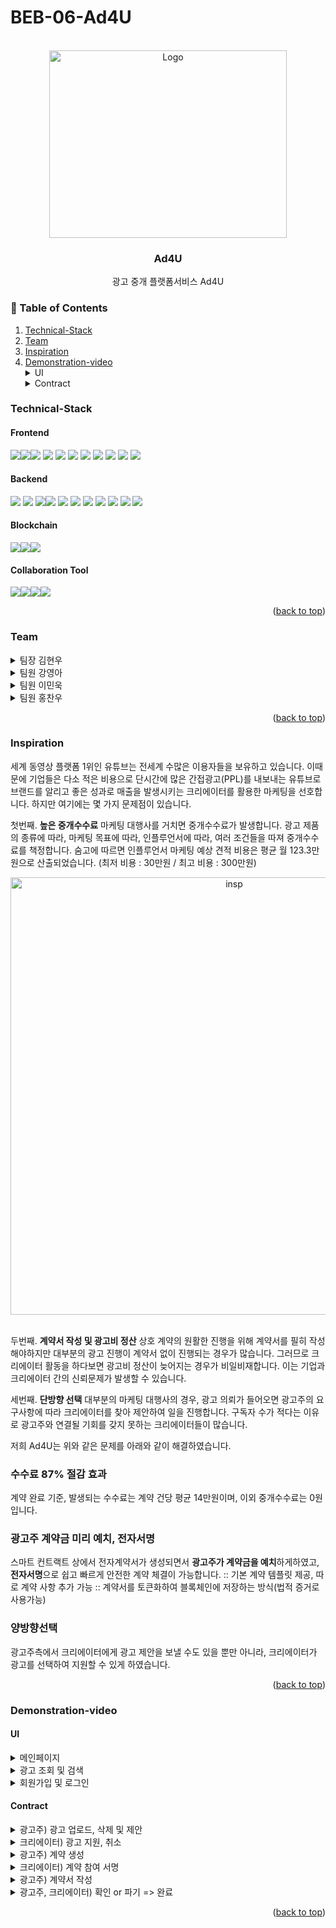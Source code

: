 # BEB-06-Ad4U


<!-- PROJECT LOGO -->
<br />
<div align="center">
    <img src="https://user-images.githubusercontent.com/72719325/205561063-d6c54654-31c1-4319-8bc1-4d5add334130.png" alt="Logo" width="380" height="300">
  <h3 align="center">Ad4U</h3>

  <p align="center">
    광고 중개 플랫폼서비스 Ad4U
    <br />
  </p>
</div>

<!-- Table of Contents -->
### :notebook_with_decorative_cover: Table of Contents
<!-- Improved compatibility of back to top link: See: https://github.com/othneildrew/Best-README-Template/pull/73 -->
<!--
*** Thanks for checking out the Best-README-Template. If you have a suggestion
*** that would make this better, please fork the repo and create a pull request
*** or simply open an issue with the tag "enhancement".
*** Don't forget to give the project a star!
*** Thanks again! Now go create something AMAZING! :D
-->

<!-- TABLE OF CONTENTS -->

  <ol>
    <li><a href="#Technical-Stack">Technical-Stack</a></li>
    <li><a href="#team">Team</a></li>
    <li><a href="#Inspiration">Inspiration</a></li>
     <li><a href="#Demonstration-video">Demonstration-video</a></li>
      <details>
          <summary>UI</summary>
        <ul>
         <li><a>메인페이지</a></li>
         <li><a>광고 조회 및 검색</a></li>
         <li><a>회원가입 및 로그인</a></li>
        </ul>
        </details>
      <details>
          <summary>Contract</summary>
        <ul>
         <li><a>광고주) 광고 업로드, 삭제 및 제안</a></li>
         <li><a>크리에이터) 광고 지원, 취소</a></li>
         <li><a>광고주) 계약 생성</a></li>
         <li><a>크리에이터) 계약 참여 서명</a></li>
         <li><a>광고주) 계약서 작성</a></li>
         <li><a>광고주, 크리에이터) 확인 or 파기 => 계약 완료</a></li>
        </ul>
        </details>
  </ol>





### Technical-Stack
#### Frontend <br />

<img src="https://img.shields.io/badge/css-1572B6?style=for-the-badge&logo=css3&logoColor=white"><img src="https://img.shields.io/badge/javascript-F7DF1E?style=for-the-badge&logo=javascript&logoColor=black"><img src="https://img.shields.io/badge/node.js-339933?style=for-the-badge&logo=Node.js&logoColor=white">
<img src="https://img.shields.io/badge/React-61DAFB?style=for-the-badge&logo=React&logoColor=black"> 
<img src="https://img.shields.io/badge/React Router DOM-CA4245?style=for-the-badge&logo=reactrouter&logoColor=white">
<img src="https://img.shields.io/badge/axios-5A29E4?style=for-the-badge&logo=axios&logoColor=white">
<img src="https://img.shields.io/badge/Bootstrap-7952B3?style=for-the-badge&logo=Bootstrap&logoColor=white">
<img src="https://img.shields.io/badge/aws s3-569A31?style=for-the-badge&logo=amazons3&logoColor=black">
<img src="https://img.shields.io/badge/ipfs http client-65C2CB?style=for-the-badge&logo=ipfs&logoColor=white">
<img src="https://img.shields.io/badge/Web3.js-F16822?style=for-the-badge&logo=Web3.js&logoColor=white">
<img src="https://img.shields.io/badge/env-ECD53F?style=for-the-badge&logo=.env&logoColor=black">

#### Backend <br />

<img src="https://img.shields.io/badge/javascript-F7DF1E?style=for-the-badge&logo=javascript&logoColor=black"> <img src="https://img.shields.io/badge/node.js-339933?style=for-the-badge&logo=Node.js&logoColor=white"> <img src="https://img.shields.io/badge/Express-000000?style=for-the-badge&logo=Express&logoColor=white"><img src="https://img.shields.io/badge/MySQL2-4479A1?style=for-the-badge&logo=MySQL&logoColor=white">
<img src="https://img.shields.io/badge/Sequelize-52B0E7?style=for-the-badge&logo=Sequelize&logoColor=white">
<img src="https://img.shields.io/badge/Sequelize_cli-52B0E7?style=for-the-badge&logo=Sequelize&logoColor=white">
<img src="https://img.shields.io/badge/Sequelize_auto-52B0E7?style=for-the-badge&logo=Sequelize&logoColor=white">
<img src="https://img.shields.io/badge/axios-5A29E4?style=for-the-badge&logo=axios&logoColor=white">
<img src="https://img.shields.io/badge/env-ECD53F?style=for-the-badge&logo=.env&logoColor=black">
<img src="https://img.shields.io/badge/aws rds-527FFF?style=for-the-badge&logo=amazonrds&logoColor=black">
<img src="https://img.shields.io/badge/Google API-FF0000?style=for-the-badge&logo=YouTube&logoColor=black">


#### Blockchain <br />
<img src="https://img.shields.io/badge/ipfs-65C2CB?style=for-the-badge&logo=ipfs&logoColor=white"><img src="https://img.shields.io/badge/solidity-363636?style=for-the-badge&logo=solidity&logoColor=black"><img src="https://img.shields.io/badge/ethereum-3C3C3D?style=for-the-badge&logo=ethereum&logoColor=black">


#### Collaboration Tool <br />
<img src="https://img.shields.io/badge/Notion-000000?style=for-the-badge&logo=notion&logoColor=white"><img src="https://img.shields.io/badge/Figma-F24E1E?style=for-the-badge&logo=figma&logoColor=white"><img src="https://img.shields.io/badge/Discord-5865F2?style=for-the-badge&logo=discord&logoColor=white"><img src="https://img.shields.io/badge/github-181717?style=for-the-badge&logo=github&logoColor=white">



<p align="right">(<a href="#readme-top">back to top</a>)</p>

<!-- Team -->
### Team

<details>
  <summary>팀장 김현우</summary>
  <ul>
      :star:
      <a>Project Management</a>
      <ul>
        <li><a>프로젝트 계약 WorkFlow 기획</a></li>
        <li><a>DB Table 설계</a></li>
      </ul>
      :star:
      <a>Frontend</a>
      <ul>
          <li><a>Web3 API 작성</a></li>
          <li><a>Aws S3 구축 및 API 작성</a></li>
          <li><a>Infura IPFS API 작성</a></li>
          <li><a>광고 업로드 기능 구현</a></li>
          <li><a>계약서 작성 및 다운로드 기능 구현</a></li>
          <ul>
            <li><a>계약서 작성 : 계약서 다운로드(복사본), 암호화, IPFS 업로드 및 getTokenURI ⇒ 다중 서명 지갑에 Tx 등록 및 SBT 발행</a></li>
            <li><a>계약서 다운로드 : SBT 컨트랙트 접근 및 해당 계약에 대한 getTokenURI ⇒ IPFS 접근 후 파일 복호화 및 다운로드</a></li>
          </ul>
          <li><a>광고 상세페이지 보완</a></li>
      </ul>
      :star:
      <a>Smart Contract</a>
      <ul>
        <li><a>Smart Contract : 다중 서명, SBT(계약 증명) 발행 코드 등 전체 코드 작성 및 배포</a></li>
      </ul>
  </ul>
  <div align="right">:white_check_mark:<a href="https://github.com/apfl99">https://github.com/apfl99</a></div>
</details>
<details>
  <summary>팀원 강영아</summary>
  <ul>
      :star:
      <a>Project Management</a>
      <ul>
        <li><a>프로젝트 Frontend WorkFlow 기획</a></li>
        <li><a>프로젝트 API & Frontent WireFrame 기획</a></li>
      </ul>
      :star:
      <a>Frontend</a>
      <ul>
          <li><a>Main page 작성 및 기능구현</a></li>
          <li><a>Nav 작성 및 기능구현</a></li>
          <li><a>List page 작성</a></li>
          <li><a>기업 detail page 작성 및 기능 구현</a></li>
          <li><a>Youtube API 활용하여 크리에이터 detail부분에 크리에이터가 유튜브에 올린 영상 보여주기 구현</a></li>
          <li><a>광고 detail 부분 광고 지원하기, 취소하기 기능 구현</a></li>
          <li><a>로딩페이지 구현</a></li>
      </ul>

  </ul>
  <div align="right">:white_check_mark:<a href="https://github.com/Ellie-kang">https://github.com/Ellie-kang</a></a></div>
</details>
<details>
  <summary>팀원 이민욱</summary>
  <ul>
      :star:
      <a>Project Management</a>
      <ul>
        <li><a>프로젝트 Frontend WorkFlow 기획</a></li>
        <li><a>프로젝트 API & Frontent WireFrame 기획</a></li>
      </ul>
      :star:
      <a>Frontend</a>
      <ul>
          <li><a>Frontend API 작성</a></li>
          <li><a>로그인, 로그아웃, 회원가입 페이지 작성 및 기능구현</a></li>
          <ul>
            <li><a>Google OAuth Autorization Code를 server에 전송</a></li>
          </ul>
          <li><a>Local Storage에 로그인정보를 저장하여 session유지</a></li>
          <li><a>광고, 광고주, 크리에이터 검색기능 구현</a></li>
          <li><a>광고 제안하기, 제안받기 기능구현</a></li>
          <li><a>광고주, 크리에이터 마이페이지 작성 및 기능구현</a></li>
          <li><a>마이페이지 진행상태별 필터링 기능구현, 컴포넌트 작성</a></li>
          <li><a>contract confirm flow 개선(confirm check 기능)</a></li>
      </ul>
  </ul>
  <div align="right">:white_check_mark:<a href="https://github.com/yiminwook">https://github.com/yiminwook</a></div>
</details>
<details>
  <summary>팀원 홍찬우</summary>
  <ul>
      :star:
      <a>Project Management</a>
      <ul>
        <li><a>백엔드 WorkFlow 기획</a></li>
        <li><a>컨트랙트 WorkFlow 기획</a></li>
        <li><a>server API 설계, 문서 작성</a></li>
        <li><a>DB Table 설계</a></li>
      </ul>
      :star:
      <a>Backend</a>
      <ul>
          <li><a>AWS RDS 구축</a></li>
          <li><a>sequalize ORM를 활용하여 DB와 서버 연동</a></li>
          <li><a>미들웨어 구현(사용자 인증)</a></li>
          <li><a>user API 구현</a></li>
          <ul>
              <li><a>google API 활용하여 회원가입 및 로그인 API 구현</a></li>
              <li><a>JWT 토큰 인증 방식 구현</a></li>
              <li><a>mypage, refresh api 구현<a><li>
          </ul>
          <li><a>Client, Supplier, Advertisement 페이지별 API 구현</a></li>
          <ul>
             <li><a>main, list, detail, create, delete 등 </a></li>
          </ul>
          <li><a>계약에 대한 서버 API 구현</a></li>
           <ul>
             <li><a>apply, cancel, conference, contract, complete 등 </a></li>
          </ul>
      </ul>
  </ul>
  <div align="right">:white_check_mark:<a href="https://github.com/HCW-code">https://github.com/HCW-code</a></div>
</details>

<p align="right">(<a href="#readme-top">back to top</a>)</p>


      
<!-- ABOUT THE PROJECT -->
### Inspiration

세계 동영상 플랫폼 1위인 유튜브는 전세계 수많은 이용자들을 보유하고 있습니다. 이때문에 기업들은 다소 적은 비용으로 단시간에 많은 간접광고(PPL)를 내보내는 유튜브로 브랜드를 알리고 좋은 성과로 매출을 발생시키는 크리에이터를 활용한 마케팅을 선호합니다. 하지만 여기에는 몇 가지 문제점이 있습니다.

첫번째. **높은 중개수수료**
마케팅 대행사를 거치면 중개수수료가 발생합니다. 광고 제품의 종류에 따라, 마케팅 목표에 따라, 인플루언서에 따라, 여러 조건들을 따져 중개수수료를 책정합니다. 숨고에 따르면 인플루언서 마케팅 예상 견적 비용은 평균 월 123.3만원으로 산출되었습니다. (최저 비용 : 30만원 / 최고 비용 : 300만원)

<div align="center">
<img width="700" alt="insp" src="https://user-images.githubusercontent.com/72719325/205801152-8de0f7c5-faa7-4af8-8a13-83e8094896b3.png">
</div><br>

두번째. **계약서 작성 및 광고비 정산**
상호 계약의 원활한 진행을 위해 계약서를 필히 작성해야하지만 대부분의 광고 진행이 계약서 없이 진행되는 경우가 많습니다. 그러므로 크리에이터 활동을 하다보면 광고비 정산이 늦어지는 경우가 비일비재합니다. 이는 기업과 크리에이터 간의 신뢰문제가 발생할 수 있습니다.

세번째. **단방향 선택** 
대부분의 마케팅 대행사의 경우, 광고 의뢰가 들어오면 광고주의 요구사항에 따라 크리에이터를 찾아 제안하여 일을 진행합니다. 구독자 수가 적다는 이유로 광고주와 연결될 기회를 갖지 못하는 크리에이터들이 많습니다.

저희 Ad4U는 위와 같은 문제를 아래와 같이 해결하였습니다.

### 수수료 87% 절감 효과

계약 완료 기준, 발생되는 수수료는 계약 건당 평균 14만원이며, 이외 중개수수료는 0원입니다.

### **광고주 계약금 미리 예치, 전자서명**

스마트 컨트랙트 상에서 전자계약서가 생성되면서 **광고주가 계약금을 예치**하게하였고, **전자서명**으로 쉽고 빠르게 안전한 계약 체결이 가능합니다.
:: 기본 계약 템플릿 제공, 따로 계약 사항 추가 가능
:: 계약서를 토큰화하여 블록체인에 저장하는 방식(법적 증거로 사용가능)

### 양방향선택

광고주측에서 크리에이터에게 광고 제안을 보낼 수도 있을 뿐만 아니라, 크리에이터가 광고를 선택하여 지원할 수 있게 하였습니다.

<p align="right">(<a href="#readme-top">back to top</a>)</p>


<!-- Demonstration video -->
### Demonstration-video
      
#### UI

<details>
<summary>메인페이지</summary>
<ul>
<div align="center">
<img src="https://user-images.githubusercontent.com/72719325/205683163-3728a14f-6c87-46c8-a27c-2308e5de5542.gif" alt="main">
</div>
</ul>
</details>

<details>
<summary>광고 조회 및 검색</summary>
<ul>
<div align="center">
<img src="https://user-images.githubusercontent.com/72719325/205684902-79d25881-3f8d-4971-86c7-d3da28da3eb4.gif" alt="search" >
<div>
</ul>
</details>
      
<details>
<summary>회원가입 및 로그인</summary>
<ul>
<div align="center">
<img src="https://user-images.githubusercontent.com/72719325/205685134-2447fb69-4425-4476-ac45-20fd1b58858f.gif" alt="signuplogin">
<div>
</ul>
</details>
    
#### Contract

<details>
<summary>광고주) 광고 업로드, 삭제 및 제안</summary>
<ul>
<div align="center">
<img src="https://user-images.githubusercontent.com/72719325/205687363-99d8e5dd-f179-4d94-836e-2b238193cd6e.gif" alt="create">
</div>
</ul>
</details>

<details>
<summary>크리에이터) 광고 지원, 취소</summary>
<ul>
<div align="center">
<img src="https://user-images.githubusercontent.com/72719325/205687532-1d8e9d16-4f67-4642-9146-eae96d0ffcb6.gif" alt="apply" >
<div>
</ul>
</details>
      
<details>
<summary>광고주) 계약 생성</summary>
<ul>
<div align="center">
<img src="https://user-images.githubusercontent.com/72719325/205687763-929bb810-5edf-44ee-9dd5-2785ffd7032c.gif" alt="conference">
<div>
</ul>
</details>

<details>
<summary>크리에이터) 계약 참여 서명</summary>
<ul>
<div align="center">
<img src="https://user-images.githubusercontent.com/72719325/205689231-ec0a821e-969c-47d2-97a4-afe3c808687f.gif" alt="sign">
</div>
</ul>
</details>

<details>
<summary>광고주) 계약서 작성</summary>
<ul>
<div align="center">
<img src="https://user-images.githubusercontent.com/72719325/205689355-de86dbc6-32d0-4655-82a5-1630a38fd863.gif" alt="contract" >
<div>
</ul>
</details>
      
<details>
<summary>광고주, 크리에이터) 확인 or 파기 => 완료</summary>
<ul>
<li><a>광고주</a>
<div align="center">
<img src="https://user-images.githubusercontent.com/72719325/205689739-96699802-9043-4dcf-8a9b-ad821362b3e1.gif" alt="clientcomplete">
<div>
</li>
<li><a>크리에이터</a>
<div align="center">
<img src="https://user-images.githubusercontent.com/72719325/205689747-1de2636b-9309-4e49-ac86-e342bb7da6f8.gif" alt="suppliercomplete">
<div>
</li>
</ul>
</details>

<p align="right">(<a href="#readme-top">back to top</a>)</p>
